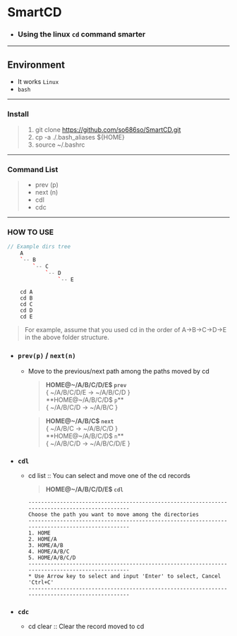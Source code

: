 # SmartCD

- ### Using the linux ``cd`` command smarter

---

## Environment
- It works ``Linux``
- ``bash``

---

### Install
> 1. git clone https://github.com/so686so/SmartCD.git
> 1. cp -a ./.bash_aliases ${HOME}
> 1. source ~/.bashrc

---

### Command List
 > - prev (p)
 > - next (n)
 > - cdl
 > - cdc

---

### HOW TO USE

```cpp
// Example dirs tree
    A
    `-- B
        `-- C
            `-- D
                `-- E
```

```shell
    cd A
    cd B
    cd C
    cd D
    cd E
```

> For example, assume that you used cd in the order of A->B->C->D->E in the above folder structure.

- ### ``prev(p)`` / ``next(n)``
    - Move to the previous/next path among the paths moved by cd
        > **HOME@~/A/B/C/D/E$ ``prev``**  
        > { ~/A/B/C/D/E -> ~/A/B/C/D }  
        > **HOME@~/A/B/C/D$ ``p``**  
        > { ~/A/B/C/D -> ~/A/B/C }  

        > **HOME@~/A/B/C$ ``next``**  
        > { ~/A/B/C -> ~/A/B/C/D }  
        > **HOME@~/A/B/C/D$ ``n``**  
        > { ~/A/B/C/D -> ~/A/B/C/D/E }

- ### ``cdl``
    - cd list :: You can select and move one of the cd records
        > **HOME@~/A/B/C/D/E$ ``cdl``**  

        ```
        -----------------------------------------------------------------------------------------------
        Choose the path you want to move among the directories
        -----------------------------------------------------------------------------------------------
        1. HOME
        2. HOME/A
        3. HOME/A/B
        4. HOME/A/B/C
        5. HOME/A/B/C/D
        -----------------------------------------------------------------------------------------------
        * Use Arrow key to select and input 'Enter' to select, Cancel 'Ctrl+C'
        -----------------------------------------------------------------------------------------------
        ```

- ### `cdc`
    - cd clear :: Clear the record moved to cd